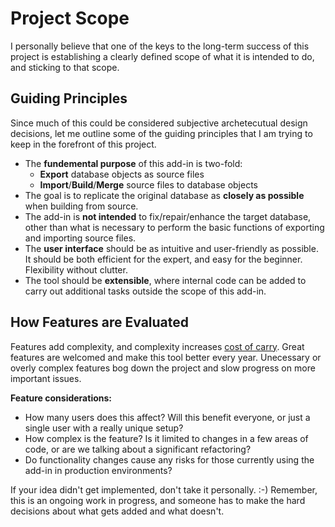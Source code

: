 # Project Scope
I personally believe that one of the keys to the long-term success of this project is establishing a clearly defined scope of what it is intended to do, and sticking to that scope.

## Guiding Principles
Since much of this could be considered subjective archetecutual design decisions, let me outline some of the guiding principles that I am trying to keep in the forefront of this project.
* The **fundemental purpose** of this add-in is two-fold:
  * **Export** database objects as source files
  * **Import**/**Build**/**Merge** source files to database objects
* The goal is to replicate the original database as **closely as possible** when building from source.
* The add-in is **not intended** to fix/repair/enhance the target database, other than what is necessary to perform the basic functions of exporting and importing source files.
* The **user interface** should be as intuitive and user-friendly as possible. It should be both efficient for the expert, and easy for the beginner. Flexibility without clutter.
* The tool should be **extensible**, where internal code can be added to carry out additional tasks outside the scope of this add-in.


## How Features are Evaluated
Features add complexity, and complexity increases [cost of carry](https://martinfowler.com/bliki/Yagni.html). Great features are welcomed and make this tool better every year. Unecessary or overly complex features bog down the project and slow progress on more important issues.

**Feature considerations:**
* How many users does this affect? Will this benefit everyone, or just a single user with a really unique setup?
* How complex is the feature? Is it limited to changes in a few areas of code, or are we talking about a significant refactoring?
* Do functionality changes cause any risks for those currently using the add-in in production environments?

If your idea didn't get implemented, don't take it personally.  :-)  Remember, this is an ongoing work in progress, and someone has to make the hard decisions about what gets added and what doesn't.

